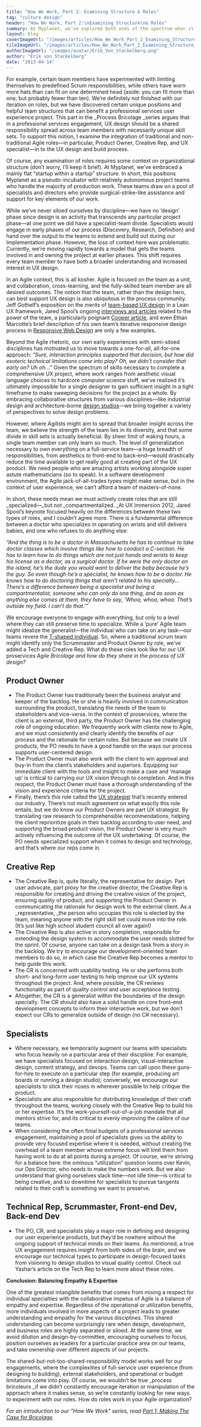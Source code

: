 ```yaml
---
title: "How We Work, Part 2: Examining Structure & Roles"
tag: "culture design"
header: "How We Work, Part 2:\nExamining Structure\n& Roles"
summary: At Myplanet, we’ve explored both ends of the spectrum when it comes to adopting the roles that Agile (and in particular, Scrum) prescribes.
layout: blog
coverImageUrl: "/images/articles/How_We_Work_Part_2_Examining_Structure_&_Roles/cover.jpg"
tileImageUrl: "/images/articles/How_We_Work_Part_2_Examining_Structure_&_Roles/tile.jpg"
authorImageUrl: "/images/avatar/Erik_Von_Stackelberg.png"
author: "Erik von Stackelberg"
date: "2013-04-14"
---
```


For example, certain team members have experimented with limiting themselves to predefined Scrum responsibilities, while others have worn more hats than can fit on one determined head (aside: you can fit more than one, but probably fewer than ten). We’re definitely not finished with our iteration on roles, but we have discovered certain unique positions and helpful team structures that can benefit a professional services user experience project. This part in the _Process Bricolage _series argues that in a professional services engagement, UX design should be a shared responsibility spread across team members with necessarily unique skill sets. To support this notion, I examine the integration of traditional and non-traditional Agile roles—in particular, Product Owner, Creative Rep, and UX specialist—in to the UX design and build process.

Of course, any examination of roles requires some context on organizational structure (don’t worry, I’ll keep it brief). At Myplanet, we’ve embraced a mainly flat “startup within a startup” structure. In short, this positions Myplanet as a pseudo-incubator with relatively autonomous project teams who handle the majority of production work. These teams draw on a pool of specialists and directors who provide surgical-strike-like assistance and support for key elements of our work.

While we’ve never siloed ourselves by discipline—we have no ‘design’ phase since design is an activity that transcends any particular project phase—at one point we did have a specialist-team divide. Specialists would engage in early phases of our process (Discovery, Research, Definition) and hand over the output to the teams to extend and build out during our Implementation phase. However, the loss of context here was problematic. Currently, we’re moving rapidly towards a model that gets the teams involved in and owning the project at earlier phases. This shift requires every team member to have both a broader understanding and increased interest in UX design.

In an Agile context, this is all kosher. Agile is focused on the team as a unit, and collaboration, cross-learning, and the fully-skilled team member are all desired outcomes. The notion that the team, rather than the design hero, can best support UX design is also ubiquitous in the process community. Jeff Gothelf’s exposition on the merits of [team-based UX design](http://uxdesign.smashingmagazine.com/2011/03/07/lean-ux-getting-out-of-the-deliverables-business/) in a Lean UX framework, Jared Spool’s ongoing [interviews and articles](http://www.uie.com/browse/design_teams/) related to the power of the team, a particularly poignant [Cooper article](http://www.cooper.com/journal/2011/04/great_creative_partnership_pai.html), and even Ethan Marcotte’s brief description of his own team’s iterative responsive design process in [Responsive Web Design](http://www.abookapart.com/products/responsive-web-design) are only a few examples.

Beyond the Agile rhetoric, our own early experiences with semi-siloed disciplines has motivated us to move towards a one-for-all, all-for-one approach: “_Sure, interaction principles supported that decision, but how did esoteric technical limitations come into play? Oh, we didn’t consider that early on? Uh oh...”_ Given the spectrum of skills necessary to complete a comprehensive UX project, where work ranges from aesthetic visual language choices to hardcore computer science stuff, we’ve realized it’s ultimately impossible for a single designer to gain sufficient insight in a tight timeframe to make sweeping decisions for the project as a whole. By embracing collaborative structures from various disciplines—like industrial design and architecture-borne [design studios](http://uxmag.com/articles/introduction-to-design-studio-methodology)—we bring together a variety of perspectives to solve design problems.

However, where Agilists might aim to spread that broader insight across the team, we believe the strength of the team lies in its diversity, and that some divide in skill sets is actually beneficial. By sheer limit of waking hours, a single team member can only learn so much. The level of generalization necessary to own everything on a full-service team—a huge breadth of responsibilities, from aesthetics to front-end to back-end—would drastically reduce the time available to get really good at creating part of the UX product. We need people who are amazing artists working alongside super astute mathematicians (so to speak). In a software development environment, the Agile jack-of-all-trades types might make sense, but in the context of user experience, we can’t afford a team of masters-of-none.

In short, these needs mean we must actively create roles that are still _specialized—_but not _compartmentalized. _At UX Immersion 2012, Jared Spool’s keynote focused heavily on the differences between these two types of roles, and I couldn’t agree more. There is a fundamental difference between a doctor who specializes in operating on wrists and still delivers babies, and one who refuses to do anything else:

_“And the thing is to be a doctor in Massachusetts he has to continue to take doctor classes which involve things like how to conduct a C-section. He has to learn how to do things which are not just hands and wrists to keep his license as a doctor, as a surgical doctor. If he were the only doctor on the island, he’s the dude you would want to deliver the baby because he’s the guy. So even though he’s a specialist, he knows how to be a doctor. He knows how to do doctoring things that aren’t related to his specialty... There’s a difference between being a specialist and being a compartmentalist, someone who can only do one thing, and as soon as anything else comes at them, they have to say, ‘Whoa, whoa, whoa. That’s outside my field. I can’t do that.’”_

We encourage everyone to engage with everything, but only to a level where they can still preserve time to specialize. While a ‘pure’ Agile team might idealize the generalist—the individual who can take on any task—our teams revere the [T-shaped individual](http://en.wikipedia.org/wiki/T-shaped_skills). So, where a traditional scrum team might identify only the Scrummaster and Product Owner by role, we’ve added a Tech and Creative Rep. What do these roles look like for our UX proservices _Agile Bricolage _and how do they share in the process of UX design_?_

## Product Owner

*   The Product Owner has traditionally been the business analyst and keeper of the backlog. He or she is heavily involved in communication surrounding the product, translating the needs of the team to stakeholders and vice-versa. In the context of proservices, where the client is an external, third party, the Product Owner has the challenging role of ongoing education. We frequently work with clients new to Agile, and we must consistently and clearly identify the benefits of our process and the rationale for certain rules. But because we create UX products, the PO needs to have a good handle on the ways our process supports user-centered design.
*   The Product Owner must also work with the client to win approval and buy-in from the client’s stakeholders and superiors. Equipping our immediate client with the tools and insight to make a case and ‘manage up’ is critical to carrying our UX vision through to completion. And in this respect, the Product Owner must have a thorough understanding of the vision and experience criteria for the project.
*   Finally, there’s this role called the [UX strategist](http://www.uxmatters.com/mt/archives/2012/03/what-does-a-ux-strategist-do.php) that’s recently entered our industry. There’s not much agreement on what exactly this role entails, but we do know our Product Owners are part UX strategist. By translating raw research to comprehensible recommendations, helping the client reprioritize goals in their backlog according to user need, and supporting the broad product vision, the Product Owner is very much actively influencing the outcome of the UX undertaking. Of course, the PO needs specialized support when it comes to design and technology, and that’s where our reps come in.

## Creative Rep

*   The Creative Rep is, quite literally, the representative for design. Part user advocate, part proxy for the creative director, the Creative Rep is responsible for creating and driving the creative vision of the project, ensuring quality of product, and supporting the Product Owner in communicating the rationale for design work to the external client. As a _representative, _the person who occupies this role is elected by the team, meaning anyone with the right skill set could move into the role. (It’s just like high school student council all over again!)
*   The Creative Rep is also active in story completion, responsible for extending the design system to accommodate the user needs slotted for the sprint. Of course, anyone can take on a design task from a story in the backlog. We try to encourage our development-oriented team members to do so, in which case the Creative Rep becomes a mentor to help guide this work.
*   The CR is concerned with usability testing. He or she performs both short- and long-form user testing to help improve our UX systems throughout the project. And, where possible, the CR reviews functionality as part of quality control and user acceptance testing.
*   Altogether, the CR is a generalist within the boundaries of the design specialty. The CR should also have a solid handle on core front-end development concepts to inform their interactive work, but we don’t expect our CRs to generalize outside of design (no C# necessary).

## Specialists

*   Where necessary, we temporarily augment our teams with specialists who focus heavily on a particular area of their discipline. For example, we have specialists focused on interaction design, visual-interactive design, content strategy, and devops. Teams can call upon these guns-for-hire to execute on a particular step (for example, producing art boards or running a design studio); conversely, we encourage our specialists to stick their noses in wherever possible to help critique the product.
*   Specialists are also responsible for distributing knowledge of their craft throughout the teams, working closely with the Creative Rep to build his or her expertise. It’s the work-yourself-out-of-a-job mandate that all mentors strive for, and its critical to evenly improving the calibre of our teams.
*   When considering the often finial budgets of a professional services engagement, maintaining a pool of specialists gives us the ability to provide very focused expertise where it is needed, without creating the overhead of a team member whose extreme focus will limit them from having work to do at all points during a project. Of course, we’re striving for a balance here: the ominous “utilization” question looms over Kevin, our Ops Director, who needs to make the numbers work. But we also understand that giving ourselves slack time—not idle time—is critical to being creative, and so downtime for specialists to pursue tangents related to their craft is something we want to preserve.

## Technical Rep, Scrummaster, Front-end Dev, Back-end Dev

*   The PO, CR, and specialists play a major role in defining and designing our user experience products, but they’d be nowhere without the ongoing support of technical minds on their teams. As mentioned, a true UX engagement requires insight from both sides of the brain, and we encourage our technical types to participate in design-focused tasks from visioning to design studios to visual quality control. Check out Yashar’s article on the Tech Rep to learn more about these roles.

**Conclusion: Balancing Empathy &amp; Expertise**

One of the greatest intangible benefits that comes from mixing a respect for individual specialties with the collaborative impetus of Agile is a balance of empathy and expertise. Regardless of the operational or utilization benefits, more individuals involved in more aspects of a project leads to greater understanding and empathy for the various disciplines. This shared understanding can become surprisingly rare when design, development, and business roles are highly separated or siloed. At the same time, we avoid dilution and design-by-committee, encouraging ourselves to focus, position ourselves as leaders for a particular practice area on our teams, and take ownership over different aspects of our projects.

The shared-but-not-too-shared-responsibility model works well for our engagements, where the complexities of full-service user experience (from designing to building), external stakeholders, and operational or budget limitations come into play. Of course, we wouldn’t be true _process bricoleurs _if we didn’t constantly encourage iteration or manipulation of the approach where it makes sense, so we’re constantly looking for new ways to experiment with our roles. How do roles work in your Agile organization?

_For an introduction to our "How We Work" series, read [Part 1: Making The Case for Bricolage](http://myplanetdigital.com/article/how-we-work-part-1-making-case-bricolage)._
